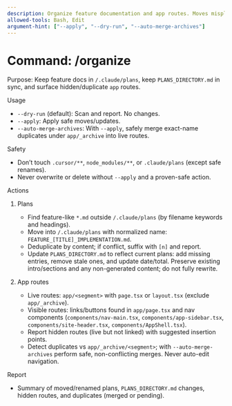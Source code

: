 ```yaml
---
description: Organize feature documentation and app routes. Moves misplaced feature markdown files into .claude/plans, updates PLANS_DIRECTORY.md, and detects hidden or duplicate app directories to propose or apply safe merges.
allowed-tools: Bash, Edit
argument-hint: ["--apply", "--dry-run", "--auto-merge-archives"]
---
```


# Command: /organize

Purpose: Keep feature docs in `/.claude/plans`, keep `PLANS_DIRECTORY.md` in sync, and surface hidden/duplicate `app` routes.

Usage
- `--dry-run` (default): Scan and report. No changes.
- `--apply`: Apply safe moves/updates.
- `--auto-merge-archives`: With `--apply`, safely merge exact-name duplicates under `app/_archive` into live routes.

Safety
- Don’t touch `.cursor/**`, `node_modules/**`, or `.claude/plans` (except safe renames).
- Never overwrite or delete without `--apply` and a proven-safe action.

Actions
1) Plans
   - Find feature-like `*.md` outside `/.claude/plans` (by filename keywords and headings).
   - Move into `/.claude/plans` with normalized name: `FEATURE_[TITLE]_IMPLEMENTATION.md`.
   - Deduplicate by content; if conflict, suffix with `[n]` and report.
   - Update `PLANS_DIRECTORY.md` to reflect current plans: add missing entries, remove stale ones, and update date/total. Preserve existing intro/sections and any non-generated content; do not fully rewrite.

2) App routes
   - Live routes: `app/<segment>` with `page.tsx` or `layout.tsx` (exclude `app/_archive`).
   - Visible routes: links/buttons found in `app/page.tsx` and nav components (`components/nav-main.tsx`, `components/app-sidebar.tsx`, `components/site-header.tsx`, `components/AppShell.tsx`).
   - Report hidden routes (live but not linked) with suggested insertion points.
   - Detect duplicates vs `app/_archive/<segment>`; with `--auto-merge-archives` perform safe, non-conflicting merges. Never auto-edit navigation.

Report
- Summary of moved/renamed plans, `PLANS_DIRECTORY.md` changes, hidden routes, and duplicates (merged or pending).
